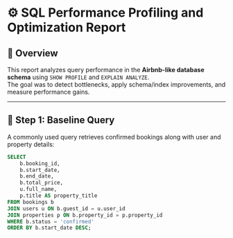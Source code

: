 # ⚙️ SQL Performance Profiling and Optimization Report

## 📘 Overview
This report analyzes query performance in the **Airbnb-like database schema** using `SHOW PROFILE` and `EXPLAIN ANALYZE`.  
The goal was to detect bottlenecks, apply schema/index improvements, and measure performance gains.

---

## 🧩 Step 1: Baseline Query

A commonly used query retrieves confirmed bookings along with user and property details:

```sql
SELECT 
    b.booking_id,
    b.start_date,
    b.end_date,
    b.total_price,
    u.full_name,
    p.title AS property_title
FROM bookings b
JOIN users u ON b.guest_id = u.user_id
JOIN properties p ON b.property_id = p.property_id
WHERE b.status = 'confirmed'
ORDER BY b.start_date DESC;
